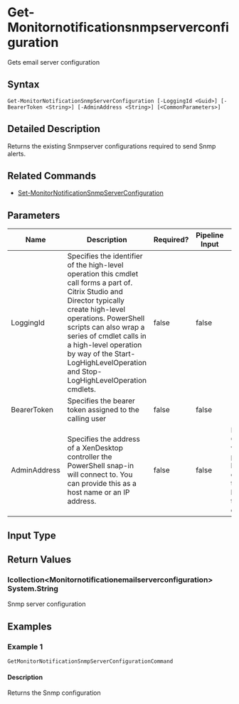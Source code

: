 ﻿
# Get-Monitornotificationsnmpserverconfiguration
Gets email server configuration
## Syntax
```
Get-MonitorNotificationSnmpServerConfiguration [-LoggingId <Guid>] [-BearerToken <String>] [-AdminAddress <String>] [<CommonParameters>]
```
## Detailed Description
Returns the existing Snmpserver configurations required to send Snmp alerts.


## Related Commands

* [Set-MonitorNotificationSnmpServerConfiguration](./Set-MonitorNotificationSnmpServerConfiguration/)
## Parameters
| Name   | Description | Required? | Pipeline Input | Default Value |
| --- | --- | --- | --- | --- |
| LoggingId | Specifies the identifier of the high-level operation this cmdlet call forms a part of. Citrix Studio and Director typically create high-level operations. PowerShell scripts can also wrap a series of cmdlet calls in a high-level operation by way of the Start-LogHighLevelOperation and Stop-LogHighLevelOperation cmdlets. | false | false |  |
| BearerToken | Specifies the bearer token assigned to the calling user | false | false |  |
| AdminAddress | Specifies the address of a XenDesktop controller the PowerShell snap-in will connect to. You can provide this as a host name or an IP address. | false | false | Localhost. Once a value is provided by any cmdlet, this value becomes the default. |

## Input Type

### 

## Return Values

### Icollection&lt;Monitornotificationemailserverconfiguration&gt; System.String
Snmp server configuration
## Examples

### Example 1
```
GetMonitorNotificationSnmpServerConfigurationCommand
```
#### Description
Returns the Snmp configuration
